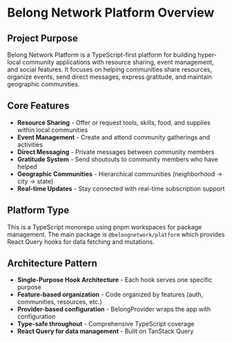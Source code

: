 # Belong Network Platform Overview

## Project Purpose

Belong Network Platform is a TypeScript-first platform for building hyper-local community applications with resource sharing, event management, and social features. It focuses on helping communities share resources, organize events, send direct messages, express gratitude, and maintain geographic communities.

## Core Features

- **Resource Sharing** - Offer or request tools, skills, food, and supplies within local communities
- **Event Management** - Create and attend community gatherings and activities
- **Direct Messaging** - Private messages between community members
- **Gratitude System** - Send shoutouts to community members who have helped
- **Geographic Communities** - Hierarchical communities (neighborhood → city → state)
- **Real-time Updates** - Stay connected with real-time subscription support

## Platform Type

This is a TypeScript monorepo using pnpm workspaces for package management. The main package is `@belongnetwork/platform` which provides React Query hooks for data fetching and mutations.

## Architecture Pattern

- **Single-Purpose Hook Architecture** - Each hook serves one specific purpose
- **Feature-based organization** - Code organized by features (auth, communities, resources, etc.)
- **Provider-based configuration** - BelongProvider wraps the app with configuration
- **Type-safe throughout** - Comprehensive TypeScript coverage
- **React Query for data management** - Built on TanStack Query
